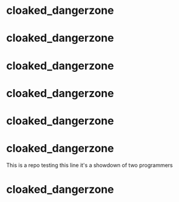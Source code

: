 # cloaked_dangerzone
# cloaked_dangerzone
# cloaked_dangerzone
# cloaked_dangerzone
# cloaked_dangerzone
# cloaked_dangerzone

This is a repo
testing this line 
it's a showdown of two programmers
# cloaked_dangerzone
